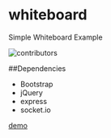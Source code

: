 whiteboard
==========

Simple Whiteboard Example

![contributors](http://i42.photobucket.com/albums/e316/tanasiliev/whiteboard_zpse281711f.png)

##Dependencies
 * Bootstrap
 * jQuery
 * express
 * socket.io
 



 [demo](http://simple-whiteboard.herokuapp.com) 

